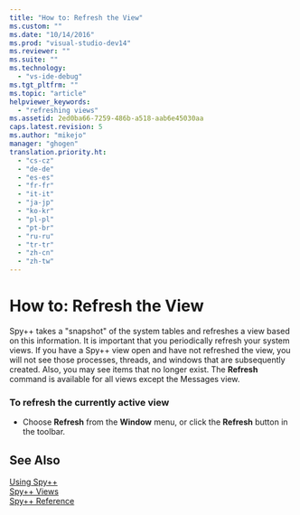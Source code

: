 ```yaml
---
title: "How to: Refresh the View"
ms.custom: ""
ms.date: "10/14/2016"
ms.prod: "visual-studio-dev14"
ms.reviewer: ""
ms.suite: ""
ms.technology: 
  - "vs-ide-debug"
ms.tgt_pltfrm: ""
ms.topic: "article"
helpviewer_keywords: 
  - "refreshing views"
ms.assetid: 2ed0ba66-7259-486b-a518-aab6e45030aa
caps.latest.revision: 5
ms.author: "mikejo"
manager: "ghogen"
translation.priority.ht: 
  - "cs-cz"
  - "de-de"
  - "es-es"
  - "fr-fr"
  - "it-it"
  - "ja-jp"
  - "ko-kr"
  - "pl-pl"
  - "pt-br"
  - "ru-ru"
  - "tr-tr"
  - "zh-cn"
  - "zh-tw"
---
```

# How to: Refresh the View
Spy++ takes a "snapshot" of the system tables and refreshes a view based on this information. It is important that you periodically refresh your system views. If you have a Spy++ view open and have not refreshed the view, you will not see those processes, threads, and windows that are subsequently created. Also, you may see items that no longer exist. The **Refresh** command is available for all views except the Messages view.  
  
### To refresh the currently active view  
  
-   Choose **Refresh** from the **Window** menu, or click the **Refresh** button in the toolbar.  
  
## See Also  
 [Using Spy++](../debugger/using-spy--.md)   
 [Spy++ Views](../debugger/spy---views.md)   
 [Spy++ Reference](../debugger/spy---reference.md)